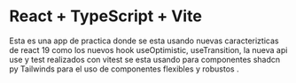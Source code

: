 # React + TypeScript + Vite

Esta es una app de practica donde se esta usando nuevas caracterizticas de react 19 como los nuevos hook useOptimistic, useTransition, la nueva api use y test realizados con vitest se esta usando para componentes shadcn py Tailwinds para el uso de componentes flexibles y robustos .

